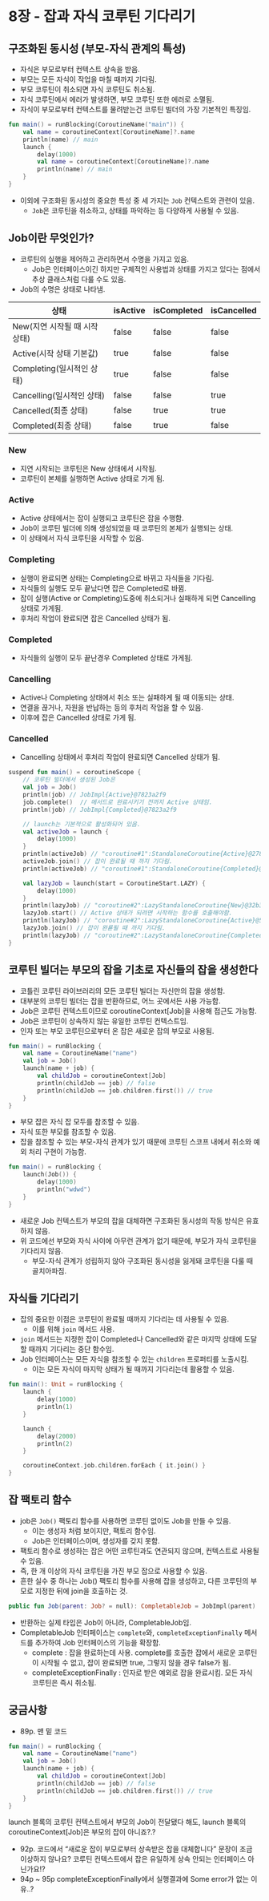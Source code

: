 # 8장 - 잡과 자식 코루틴 기다리기

## 구조화된 동시성 (부모-자식 관계의 특성)

- 자식은 부모로부터 컨텍스트 상속을 받음.
- 부모는 모든 자식이 작업을 마칠 때까지 기다림.
- 부모 코루틴이 취소되면 자식 코루틴도 취소됨.
- 자식 코루틴에서 에러가 발생하면, 부모 코루틴 또한 에러로 소멸됨.
- 자식이 부모로부터 컨텍스트를 물려받는건 코루틴 빌더의 가장 기본적인 특징임.

```kotlin
fun main() = runBlocking(CoroutineName("main")) {
    val name = coroutineContext[CoroutineName]?.name
    println(name) // main
    launch { 
        delay(1000)
        val name = coroutineContext[CoroutineName]?.name
        println(name) // main
    }
}
```

- 이외에 구조화된 동시성의 중요한 특성 중 세 가지는 `Job` 컨텍스트와 관련이 있음.
    - `Job`은 코루틴을 취소하고, 상태를 파악하는 등 다양하게 사용될 수 있음.

## Job이란 무엇인가?

- 코루틴의 실행을 제어하고 관리하면서 수명을 가지고 있음.
    - Job은 인터페이스이긴 하지만 구체적인 사용법과 상태를 가지고 있다는 점에서 추상 클래스처럼 다룰 수도 있음.
- Job의 수명은 상태로 나타냄.

| 상태 | isActive | isCompleted | isCancelled |
| --- | --- | --- | --- |
| New(지연 시작될 때 시작 상태) | false | false | false |
| Active(시작 상태 기본값) | true | false | false |
| Completing(일시적인 상태) | true | false | false |
| Cancelling(일시적인 상태) | false | false | true |
| Cancelled(최종 상태) | false | true | true |
| Completed(최종 상태) | false | true | false |

### New

- 지연 시작되는 코루틴은 New 상태에서 시작됨.
- 코루틴이 본체를 실행하면 Active 상태로 가게 됨.

### Active

- Active 상태에서는 잡이 실행되고 코루틴은 잡을 수행함.
- Job이 코루틴 빌더에 의해 생성되었을 때 코루틴의 본체가 실행되는 상태.
- 이 상태에서 자식 코루틴을 시작할 수 있음.

### Completing

- 실행이 완료되면 상태는 Completing으로 바뀌고 자식들을 기다림.
- 자식들의 실행도 모두 끝났다면 잡은 Completed로 바뀜.
- 잡이 실행(Active or Completing)도중에 취소되거나 실패하게 되면 Cancelling 상태로 가게됨.
- 후처리 작업이 완료되면 잡은 Cancelled 상태가 됨.

### Completed

- 자식들의 실행이 모두 끝난경우 Completed 상태로 가게됨.

### Cancelling

- Active나 Completing 상태에서 취소 또는 실패하게 될 때 이동되는 상태.
- 연결을 끊거나, 자원을 반납하는 등의 후처리 작업을 할 수 있음.
- 이후에 잡은 Cancelled 상태로 가게 됨.

### Cancelled

- Cancelling 상태에서 후처리 작업이 완료되면 Cancelled 상태가 됨.

```kotlin
suspend fun main() = coroutineScope {
    // 코루틴 빌더에서 생성된 Job은
    val job = Job()
    println(job) // JobImpl{Active}@7823a2f9
    job.complete()  // 메서드로 완료시키기 전까지 Active 상태임.
    println(job) // JobImpl{Completed}@7823a2f9

    // launch는 기본적으로 활성화되어 있음.
    val activeJob = launch {
        delay(1000)
    }
    println(activeJob) // "coroutine#1":StandaloneCoroutine{Active}@2781e022
    activeJob.join() // 잡이 완료될 때 까지 기다림.
    println(activeJob) // "coroutine#1":StandaloneCoroutine{Completed}@2781e022

    val lazyJob = launch(start = CoroutineStart.LAZY) {
        delay(1000)
    }
    println(lazyJob) // "coroutine#2":LazyStandaloneCoroutine{New}@32b37f30
    lazyJob.start() // Active 상태가 되려면 시작하는 함수를 호출해야함.
    println(lazyJob) // "coroutine#2":LazyStandaloneCoroutine{Active}@5e564a37
    lazyJob.join() // 잡이 완룓될 때 까지 기다림.
    println(lazyJob) // "coroutine#2":LazyStandaloneCoroutine{Completed}@5e564a37
}
```

## 코루틴 빌더는 부모의 잡을 기초로 자신들의 잡을 생성한다

- 코틀린 코루틴 라이브러리의 모든 코루틴 빌더는 자신만의 잡을 생성함.
- 대부분의 코루틴 빌더는 잡을 반환하므로, 어느 곳에서든 사용 가능함.
- Job은 코루틴 컨텍스트이므로 coroutineContext[Job]을 사용해 접근도 가능함.
- Job은 코루틴이 상속하지 않는 유일한 코루틴 컨텍스트임.
- 인자 또는 부모 코루틴으로부터 온 잡은 새로운 잡의 부모로 사용됨.

```kotlin
fun main() = runBlocking {
    val name = CoroutineName("name")
    val job = Job()
    launch(name + job) {
        val childJob = coroutineContext[Job]
        println(childJob == job) // false
        println(childJob == job.children.first()) // true
    }
}
```

- 부모 잡은 자식 잡 모두를 참조할 수 있음.
- 자식 또한 부모를 참조할 수 있음.
- 잡을 참조할 수 있는 부모-자식 관계가 있기 때문에 코루틴 스코프 내에서 취소와 예외 처리 구현이 가능함.

```kotlin
fun main() = runBlocking {
    launch(Job()) {
        delay(1000)
        println("wdwd")
    }
}
```

- 새로운 Job 컨텍스트가 부모의 잡을 대체하면 구조화된 동시성의 작동 방식은 유효하지 않음.
- 위 코드에선 부모와 자식 사이에 아무런 관계가 없기 때문에, 부모가 자식 코루틴을 기다리지 않음.
    - 부모-자식 관계가 성립하지 않아 구조화된 동시성을 잃게돼 코루틴을 다룰 때 골치아파짐.

## 자식들 기다리기

- 잡의 중요한 이점은 코루틴이 완료될 때까지 기다리는 데 사용될 수 있음.
    - 이를 위해 `join` 메서드 사용.
- `join` 메서드는 지정한 잡이 Completed나 Cancelled와 같은 마지막 상태에 도달할 때까지 기다리는 중단 함수임.
- Job 인터페이스는 모든 자식을 참조할 수 있는 `children` 프로퍼티를 노출시킴.
    - 이는 모든 자식이 마지막 상태가 될 때까지 기다리는데 활용할 수 있음.

```kotlin
fun main(): Unit = runBlocking {
    launch {
        delay(1000)
        println(1)
    }

    launch {
        delay(2000)
        println(2)
    }

    coroutineContext.job.children.forEach { it.join() }
}
```

## 잡 팩토리 함수

- job은 `Job()` 팩토리 함수를 사용하면 코루틴 없이도 Job을 만들 수 있음.
    - 이는 생성자 처럼 보이지만, 팩토리 함수임.
    - Job은 인터페이스이며, 생성자를 갖지 못함.
- 팩토리 함수로 생성하는 잡은 어떤 코루틴과도 연관되지 않으며, 컨텍스트로 사용될 수 있음.
- 즉, 한 개 이상의 자식 코루틴을 가진 부모 잡으로 사용할 수 있음.
- 흔한 실수 중 하나는 Job() 팩토리 함수를 사용해 잡을 생성하고, 다른 코루틴의 부모로 지정한 뒤에 join을 호출하는 것.

```kotlin
public fun Job(parent: Job? = null): CompletableJob = JobImpl(parent)
```

- 반환하는 실제 타입은 Job이 아니라, CompletableJob임.
- CompletableJob 인터페이스는 `complete`와, `completeExceptionFinally` 메서드를 추가하여 Job 인터페이스의 기능을 확장함.
    - complete : 잡을 완료하는데 사용. complete를 호출한 잡에서 새로운 코루틴이 시작될 수 없고, 잡이 완료되면 true, 그렇지 않을 경우 false가 됨.
    - completeExceptionFinally : 인자로 받은 예외로 잡을 완료시킴. 모든 자식 코루틴은 즉시 취소됨.

## 궁금사항

- 89p. 맨 밑 코드

```kotlin
fun main() = runBlocking {
    val name = CoroutineName("name")
    val job = Job()
    launch(name + job) {
        val childJob = coroutineContext[Job]
        println(childJob == job) // false
        println(childJob == job.children.first()) // true
    }
}
```

launch 블록의 코루틴 컨텍스트에서 부모의 Job이 전달됐다 해도, launch 블록의 coroutineContext[Job]은 부모의 잡이 아니죠?.?

- 92p. 코드에서 “새로운 잡이 부모로부터 상속받은 잡을 대체합니다” 문장이 조금 이상하지 않나요? 코루틴 컨텍스트에서 잡은 유일하게 상속 안되는 인터페이스 아닌가요!?
- 94p ~ 95p completeExceptionFinally에서 실행결과에 Some error가 없는 이유..?
